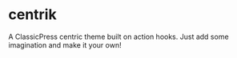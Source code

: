 # centrik
A ClassicPress centric theme built on action hooks. Just add some imagination and make it your own!
